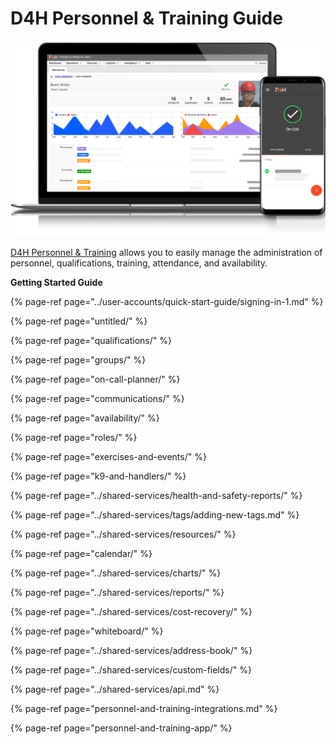 # D4H Personnel & Training Guide

![](../.gitbook/assets/image.png)

[D4H Personnel & Training](https://d4htechnologies.com/personnel-training) allows you to easily manage the administration of personnel, qualifications, training, attendance, and availability.

**Getting Started Guide**  


{% page-ref page="../user-accounts/quick-start-guide/signing-in-1.md" %}

{% page-ref page="untitled/" %}

{% page-ref page="qualifications/" %}

{% page-ref page="groups/" %}

{% page-ref page="on-call-planner/" %}

{% page-ref page="communications/" %}

{% page-ref page="availability/" %}

{% page-ref page="roles/" %}

{% page-ref page="exercises-and-events/" %}

{% page-ref page="k9-and-handlers/" %}

{% page-ref page="../shared-services/health-and-safety-reports/" %}

{% page-ref page="../shared-services/tags/adding-new-tags.md" %}

{% page-ref page="../shared-services/resources/" %}

{% page-ref page="calendar/" %}

{% page-ref page="../shared-services/charts/" %}

{% page-ref page="../shared-services/reports/" %}

{% page-ref page="../shared-services/cost-recovery/" %}

{% page-ref page="whiteboard/" %}

{% page-ref page="../shared-services/address-book/" %}

{% page-ref page="../shared-services/custom-fields/" %}

{% page-ref page="../shared-services/api.md" %}

{% page-ref page="personnel-and-training-integrations.md" %}

{% page-ref page="personnel-and-training-app/" %}







